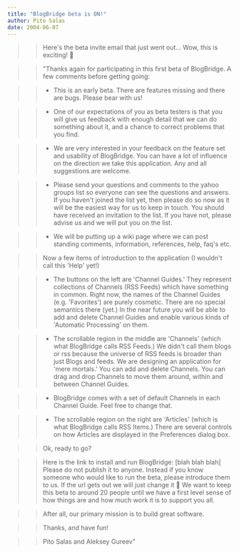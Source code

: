 ```yaml
---
title: "BlogBridge beta is ON!"
author: Pito Salas
date: 2004-06-07
---
```



>>

>> Here's the beta invite email that just went out… Wow, this is exciting! 🙂

>>

>> "Thanks again for participating in this first beta of BlogBridge. A few
comments before getting going:

>>

>>   * This is an early beta. There are features missing and there are bugs.
Please bear with us!

>>   * One of our expectations of you as beta testers is that you will give us
feedback with enough detail that we can do something about it, and a chance to
correct problems that you find.

>>   * We are very interested in your feedback on the feature set and
usability of BlogBridge. You can have a lot of influence on the direction we
take this application. Any and all suggestions are welcome.

>>   * Please send your questions and comments to the yahoo groups list so
everyone can see the questions and answers. If you haven't joined the list
yet, then please do so now as it will be the easiest way for us to keep in
touch. You should have received an invitation to the list. If you have not,
please advise us and we will put you on the list.

>>   * We will be putting up a wiki page where we can post standing comments,
information, references, help, faq's etc.

>>

>> Now a few items of introduction to the application (I wouldn't call this
'Help' yet!)

>>

>>   * The buttons on the left are 'Channel Guides.' They represent
collections of Channels (RSS Feeds) which have something in common. Right now,
the names of the Channel Guides (e.g. 'Favorites') are purely cosmetic. There
are no special semantics there (yet.) In the near future you will be able to
add and delete Channel Guides and enable various kinds of 'Automatic
Processing' on them.

>>   * The scrollable region in the middle are 'Channels' (which what
BlogBridge calls RSS Feeds.) We didn't call them blogs or rss because the
universe of RSS feeds is broader than just Blogs and feeds. We are designing
an application for 'mere mortals.' You can add and delete Channels. You can
drag and drop Channels to move them around, within and between Channel Guides.

>>   * BlogBridge comes with a set of default Channels in each Channel Guide.
Feel free to change that.

>>   * The scrollable region on the right are 'Articles' (which is what
BlogBridge calls RSS Items.) There are several controls on how Articles are
displayed in the Preferences dialog box.

>>

>> Ok, ready to go?

>>

>> Here is the link to install and run BlogBridge: [blah blah blah] Please do
not publish it to anyone. Instead if you know someone who would like to run
the beta, please introduce them to us. If the url gets out we will just change
it 🙂 We want to keep this beta to around 20 people until we have a first level
sense of how things are and how much work it is to support you all.

>>

>> After all, our primary mission is to build great software.

>>

>> Thanks, and have fun!

>>

>> Pito Salas and Aleksey Gureev"


